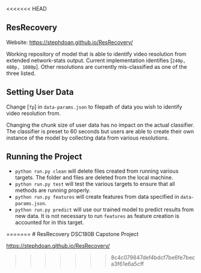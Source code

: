 <<<<<<< HEAD
## ResRecovery

Website: https://stephdoan.github.io/ResRecovery/

Working repository of model that is able to identify video resolution from extended network-stats output. Current implementation identifies [`240p, 480p, 1080p`]. Other resolutions are currently mis-classified as one of the three listed.

## Setting User Data

Change [`fp`] in <code>data-params.json</code> to filepath of data you wish to identify video resolution from.

Changing the chunk size of user data has no impact on the actual classifier. The classifier is preset to 60 seconds but users are able to create their own instance of the model by collecting data from various resolutions.

## Running the Project

<ul>
  <li>
    <code>python run.py clean</code> will delete files created from running various targets. The folder and files are deleted from the local machine.
  </li>

  <li>
    <code>python run.py test</code> will test the various targets to ensure that all methods are running properly.
  </li>

  <li>
    <code>python run.py features</code> will create features from data specified in <code>data-params.json</code>.

  <li>
    <code>python run.py predict</code> will use our trained model to predict results from new data. It is not necessary to run <code>features</code> as feature creation is accounted for in this target.
  </li>
</ul>
=======
# ResRecovery
DSC180B Capstone Project

https://stephdoan.github.io/ResRecovery/
>>>>>>> 8c4c079847def4bdcf7be6fe7beca3f61e6a5cff
